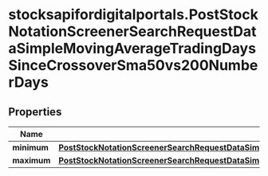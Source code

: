 # stocksapifordigitalportals.PostStockNotationScreenerSearchRequestDataSimpleMovingAverageTradingDaysSinceCrossoverSma50vs200NumberDays

## Properties

Name | Type | Description | Notes
------------ | ------------- | ------------- | -------------
**minimum** | [**PostStockNotationScreenerSearchRequestDataSimpleMovingAverageTradingDaysSinceCrossoverSma50vs200NumberDaysMinimum**](PostStockNotationScreenerSearchRequestDataSimpleMovingAverageTradingDaysSinceCrossoverSma50vs200NumberDaysMinimum.md) |  | [optional] 
**maximum** | [**PostStockNotationScreenerSearchRequestDataSimpleMovingAverageTradingDaysSinceCrossoverSma50vs200NumberDaysMaximum**](PostStockNotationScreenerSearchRequestDataSimpleMovingAverageTradingDaysSinceCrossoverSma50vs200NumberDaysMaximum.md) |  | [optional] 


